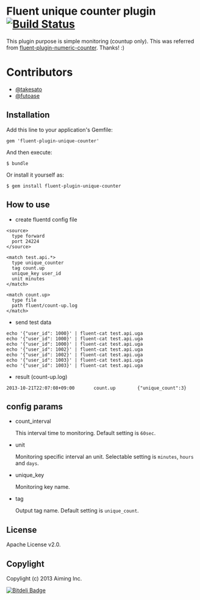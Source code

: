 # Fluent unique counter plugin [![Build Status](https://travis-ci.org/aiming/fluent-plugin-unique-counter.png?branch=master)](https://travis-ci.org/aiming/fluent-plugin-unique-counter)

This plugin purpose is simple monitoring (countup only).
This was referred from [fluent-plugin-numeric-counter](https://github.com/tagomoris/fluent-plugin-numeric-counter). Thanks! :)

# Contributors

- [@takesato](https://github.com/takesato)
- [@futoase](https://github.com/futoase)

## Installation

Add this line to your application's Gemfile:

    gem 'fluent-plugin-unique-counter'

And then execute:

    $ bundle

Or install it yourself as:

    $ gem install fluent-plugin-unique-counter

## How to use

- create fluentd config file

```
<source>
  type forward
  port 24224
</source>

<match test.api.*>
  type unique_counter
  tag count.up
  unique_key user_id
  unit minutes
</match>

<match count.up>
  type file
  path fluent/count-up.log
</match>
```

- send test data

```
echo '{"user_id": 1000}' | fluent-cat test.api.uga
echo '{"user_id": 1000}' | fluent-cat test.api.uga
echo '{"user_id": 1000}' | fluent-cat test.api.uga
echo '{"user_id": 1002}' | fluent-cat test.api.uga
echo '{"user_id": 1002}' | fluent-cat test.api.uga
echo '{"user_id": 1003}' | fluent-cat test.api.uga
echo '{"user_id": 1003}' | fluent-cat test.api.uga
```

- result (count-up.log)

```
2013-10-21T22:07:08+09:00       count.up        {"unique_count":3}
```

## config params

- count_interval

  This interval time to monitoring. Default setting is ```60sec```.

- unit

  Monitoring specific interval an unit. Selectable setting is ```minutes```, ```hours``` and ```days```.

- unique_key

  Monitoring key name.

- tag

  Output tag name. Default setting is ```unique_count```.

## License

Apache License v2.0.

## Copylight

Copylight (c) 2013 Aiming Inc.


[![Bitdeli Badge](https://d2weczhvl823v0.cloudfront.net/aiming/fluent-plugin-unique-counter/trend.png)](https://bitdeli.com/free "Bitdeli Badge")


